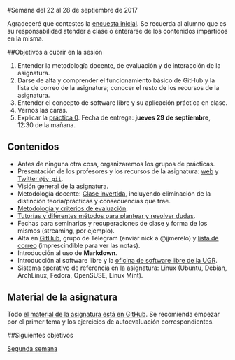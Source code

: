 #Semana del 22 al 28 de septiembre de 2017

Agradeceré que contestes la
[encuesta inicial](https://docs.google.com/forms/d/e/1FAIpQLScrXjpKIEqnrJ356npEWbdARvy00HnNT3EB3EUwU8cfExvqtw/viewform). Se
recuerda al alumno que es su responsabilidad atender a clase o
enterarse de los contenidos impartidos en la misma. 


##Objetivos a cubrir en la sesión

1. Entender la metodología docente, de evaluación y de interacción de la asignatura.
2. Darse de alta y comprender el funcionamiento básico de GitHub y la lista de correo de la asignatura; conocer el resto de los recursos de la asignatura.
2. Entender el concepto de software libre y su aplicación práctica en clase.
3. Vernos las caras.
4. Explicar la
   [práctica 0](http://jj.github.io/IV/documentos/practicas/0.Repositorio). Fecha
   de entrega: **jueves 29 de septiembre**, 12:30 de la mañana. 

## Contenidos
* Antes de ninguna otra cosa, organizaremos los grupos de prácticas. 
* Presentación de los profesores y los recursos de la asignatura: [web](http://jj.github.io/IV) y [Twitter `@iv_gii`](http://twitter.com/iv_gii).
* [Visión general de la asignatura](http://grados.ugr.es/informatica/pages/infoacademica/guias_docentes/espti/infraestructuravirtual).
* Metodología docente: [Clase invertida](http://www.tecnologiasparalaeducacion.es/la-clase-inversa-flip-classroom-tecnologias/), incluyendo eliminación de la distinción teoría/prácticas y consecuencias que trae.
* [Metodología y criterios de evaluación](../Metodología_y_criterios_de_evaluación.md).
* [Tutorías y diferentes métodos para plantear y resolver dudas](https://github.com/JJ/IV16-17/issues).
* Fechas para seminarios y recuperaciones de clase y forma de los mismos (streaming, por ejemplo).
* Alta en [GitHub](http://github.com), grupo de Telegram (enviar nick a @jjmerelo) y [lista de correo](https://groups.google.com/d/forum/iv-ugr-2016) (imprescindible para ver las notas).
* Introducción al uso de **Markdown**.
* Introducción al software libre y la [oficina de software libre de la UGR](http://osl.ugr.es).
* Sistema operativo de referencia en la asignatura: Linux (Ubuntu, Debian, ArchLinux, Fedora, OpenSUSE, Linux Mint).

## Material de la asignatura

Todo
[el material de la asignatura está en GitHub](http://jj.github.io/IV). Se
recomienda empezar por el primer tema y los ejercicios de
autoevaluación correspondientes.

##Siguientes objetivos

[Segunda semana](2-semana.md)
